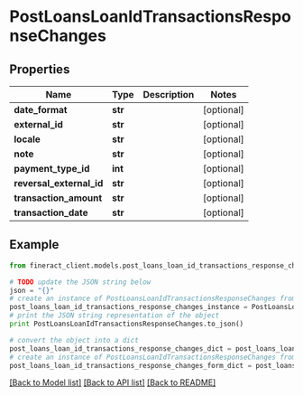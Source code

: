 # PostLoansLoanIdTransactionsResponseChanges


## Properties

Name | Type | Description | Notes
------------ | ------------- | ------------- | -------------
**date_format** | **str** |  | [optional] 
**external_id** | **str** |  | [optional] 
**locale** | **str** |  | [optional] 
**note** | **str** |  | [optional] 
**payment_type_id** | **int** |  | [optional] 
**reversal_external_id** | **str** |  | [optional] 
**transaction_amount** | **str** |  | [optional] 
**transaction_date** | **str** |  | [optional] 

## Example

```python
from fineract_client.models.post_loans_loan_id_transactions_response_changes import PostLoansLoanIdTransactionsResponseChanges

# TODO update the JSON string below
json = "{}"
# create an instance of PostLoansLoanIdTransactionsResponseChanges from a JSON string
post_loans_loan_id_transactions_response_changes_instance = PostLoansLoanIdTransactionsResponseChanges.from_json(json)
# print the JSON string representation of the object
print PostLoansLoanIdTransactionsResponseChanges.to_json()

# convert the object into a dict
post_loans_loan_id_transactions_response_changes_dict = post_loans_loan_id_transactions_response_changes_instance.to_dict()
# create an instance of PostLoansLoanIdTransactionsResponseChanges from a dict
post_loans_loan_id_transactions_response_changes_form_dict = post_loans_loan_id_transactions_response_changes.from_dict(post_loans_loan_id_transactions_response_changes_dict)
```
[[Back to Model list]](../README.md#documentation-for-models) [[Back to API list]](../README.md#documentation-for-api-endpoints) [[Back to README]](../README.md)


